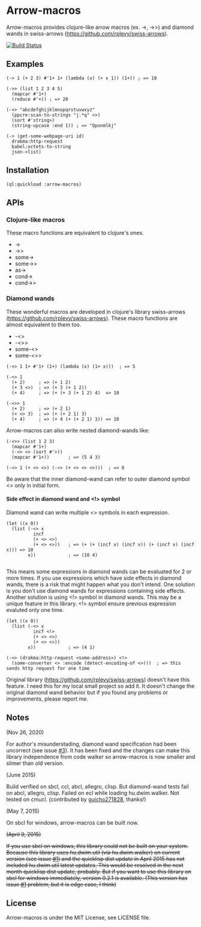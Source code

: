 # Arrow-macros

Arrow-macros provides clojure-like arrow macros (ex. ->, ->>) and diamond wands in swiss-arrows (https://github.com/rplevy/swiss-arrows).

[![Build Status](https://travis-ci.org/hipeta/arrow-macros.svg)](https://travis-ci.org/hipeta/arrow-macros)

## Examples

```
(-> 1 (+ 2 3) #'1+ 1+ (lambda (x) (+ x 1)) (1+)) ; => 10
```

```
(->> (list 1 2 3 4 5)
  (mapcar #'1+)
  (reduce #'+)) ; => 20
```

```
(-<> "abcdefghijklmnopqrstuvwxyz"
  (ppcre:scan-to-strings "j.*q" <>)
  (sort #'string>)
  (string-upcase :end 1)) ; => "Qponmlkj"
```

```
(-> (get-some-webpage-uri id)
  drakma:http-request
  babel:octets-to-string
  json->list)
```

## Installation

```
(ql:quickload :arrow-macros)
```

## APIs

### Clojure-like macros

These macro functions are equivalent to clojure's ones.

- ->
- ->>
- some->
- some->>
- as->
- cond->
- cond->>

### Diamond wands

These wonderful macros are developed in clojure's library swiss-arrows (https://github.com/rplevy/swiss-arrows).
These macro functions are almost equivalent to them too.

- -<>
- -<>>
- some-<>
- some-<>>


```
(-<> 1 1+ #'1+ (1+) (lambda (x) (1+ x)))  ; => 5
```

```
(-<> 1
  (+ 2)     ; => (+ 1 2)
  (+ 3 <>)  ; => (+ 3 (+ 1 2))
  (+ 4)     ; => (+ (+ 3 (+ 1 2) 4)  => 10
```

```
(-<>> 1
  (+ 2)     ; => (+ 2 1)
  (+ <> 3)  ; => (+ (+ 2 1) 3)
  (+ 4)     ; => (+ 4 (+ (+ 2 1) 3)) => 10
```

Arrow-macros can also write nested diamond-wands like:

```
(-<>> (list 1 2 3)
  (mapcar #'1+)
  (-<> <> (sort #'>))
  (mapcar #'1+))       ; => (5 4 3)
```

```
(-<> 1 (+ <> <>) (-<> (+ <> <> <>)))  ; => 6
```

Be aware that the inner diamond-wand can refer to outer diamond symbol <> only in initial form.

#### Side effect in diamond wand and <!> symbol

Diamond wand can write multiple <> symbols in each expression.

```
(let ((x 0))
  (list (-<> x
          incf
          (+ <> <>)
          (+ <> <>))   ; => (+ (+ (incf x) (incf x)) (+ (incf x) (incf x))) => 10
        x))            ; => (10 4)
        
```

This means some expressions in diamond wands can be evaluated for 2 or more times.
If you use expressions which have side effects in diamond wands, there is a risk that might happen what you don't intend.
One solution is you don't use diamond wands for expressions containing side effects.
Another solution is using <!> symbol in diamond wands.
This may be a unique feature in this library. <!> symbol ensure previous expression evaluted only one time.

```
(let ((x 0))
  (list (-<> x
          incf <!>
          (+ <> <>)
          (+ <> <>))
        x))            ; => (4 1)

(-<> (drakma:http-request <some-address>) <!>
  (some-converter <> :encode (detect-encoding-of <>)))  ; => this sends http request for one time

```
Original library (https://github.com/rplevy/swiss-arrows) doesn't have this feature. I need this for my local small project so add it. It doesn't change the original diamond wand behavior but if you found any problems or improvements, please report me.


## Notes

(Nov 26, 2020)

For author's misunderstading, diamond wand specification had been uncorrect (see issue <a href='https://github.com/hipeta/arrow-macros/issues/3'>#3</a>).
It has been fixed and the changes can make this library independence from code walker so arrow-macros is now smaller and slimer than old version.


(June 2015)

Build verified on sbcl, ccl, abcl, allegro, clisp.
But diamond-wand tests fail on abcl, allegro, clisp.
Failed on ecl while loading hu.dwim.walker.
Not tested on cmucl.
(contributed by [guicho271828](https://github.com/guicho271828), thanks!)

(May 7, 2015)

On sbcl for windows, arrow-macros can be built now.

<del>
<p>(April 9, 2015)</p>

<p>If you use sbcl on windows, this library could not be built on your system.
Because this library uses hu.dwim.util (via hu.dwim.walker) on current version (see issue <a href='https://github.com/hipeta/arrow-macros/issues/1'>#1</a>) and the quicklisp dist update in April 2015 has not included hu.dwim.util latest updates.
This would be resolved in the next month quicklisp dist update, probably.
But if you want to use this library on sbcl for windows immediately, version 0.2.1 is available. (This version has issue <a href='https://github.com/hipeta/arrow-macros/issues/1'>#1</a> problem, but it is edge case, I think)</p>
</del>

## License

Arrow-macros is under the MIT License, see LICENSE file.
